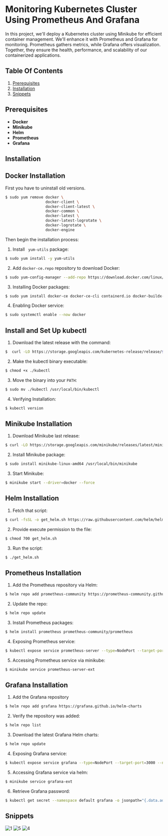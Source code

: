 # Monitoring Kubernetes Cluster Using Prometheus And Grafana

In this project, we'll deploy a Kubernetes cluster using Minikube for efficient container management. We'll enhance it with Prometheus and Grafana for monitoring. Prometheus gathers metrics, while Grafana offers visualization. Together, they ensure the health, performance, and scalability of our containerized applications.

## Table Of Contents

1. [Prerequisites](#prerequisites)
2. [Installation](#installation)
3. [Snippets](#snippets)

## Prerequisites

- **Docker**
- **Minikube**
- **Helm**
- **Prometheus**
- **Grafana**

## Installation

## Docker Installation

First you have to uninstall old versions. 
```bash
$ sudo yum remove docker \
                  docker-client \
                  docker-client-latest \
                  docker-common \
                  docker-latest \
                  docker-latest-logrotate \
                  docker-logrotate \
                  docker-engine
```
Then begin the installation process:

1. Install `` yum-utils`` package:
```bash 
$ sudo yum install -y yum-utils 
```
2. Add ``docker-ce.repo`` repository to download Docker:
```bash 
$ sudo yum-config-manager --add-repo https://download.docker.com/linux/centos/docker-ce.repo 
```
3. Installing Docker packages:
```bash 
$ sudo yum install docker-ce docker-ce-cli containerd.io docker-buildx-plugin docker-compose-plugin 
```
4. Enabling Docker service:
```bash 
$ sudo systemctl enable --now docker
```

## Install and Set Up kubectl

1. Download the latest release with the command:
```bash 
$  curl -LO https://storage.googleapis.com/kubernetes-release/release/$(curl -s https://storage.googleapis.com/kubernetes-release/release/stable.txt)/bin/linux/amd64/kubectl
```
2. Make the kubectl binary executable:
```bash 
$ chmod +x ./kubectl
```
3. Move the binary into your ``PATH``:
```bash 
$ sudo mv ./kubectl /usr/local/bin/kubectl
```
4. Verifying Installation:
```bash 
$ kubectl version
```

## Minikube Installation

1. Download Minikube last release:
```bash 
$ curl -LO https://storage.googleapis.com/minikube/releases/latest/minikube-linux-amd64
```
2. Install Minikube package:
```bash 
$ sudo install minikube-linux-amd64 /usr/local/bin/minikube
```
3. Start Minikube:
```bash 
$ minikube start --driver=docker --force
```

## Helm Installation

1. Fetch that script:
```bash 
$ curl -fsSL -o get_helm.sh https://raw.githubusercontent.com/helm/helm/main/scripts/get-helm-3
```
2. Provide execute permission to the file:
```bash 
$ chmod 700 get_helm.sh
```
3. Run the script:
```bash 
$ ./get_helm.sh
```
## Prometheus Installation

1. Add the Prometheus repository via Helm: 
```bash 
$ helm repo add prometheus-community https://prometheus-community.github.io/helm-charts
```
2. Update the repo:
```bash 
$ helm repo update
```
3.  Install Prometheus packages:
```bash 
$ helm install prometheus prometheus-community/prometheus
```
4. Exposing Prometheus service:
```bash 
$ kubectl expose service prometheus-server --type=NodePort --target-port=9090 --name=prometheus-server-ext
```
5. Accessing Prometheus service via minikube:
```bash 
$ minikube service prometheus-server-ext
```
## Grafana Installation

1. Add the Grafana repository
```bash 
$ helm repo add grafana https://grafana.github.io/helm-charts
```
2. Verify the repository was added:
```bash 
$ helm repo list
```
3.  Download the latest Grafana Helm charts:
```bash 
$ helm repo update
```
4. Exposing Grafana service:
```bash 
$ kubectl expose service grafana --type=NodePort --target-port=3000 --name=grafana-ext
```
5. Accessing Grafana service via helm:
```bash 
$ minikube service grafana-ext
```
6. Retrieve Grafana password:
```bash 
$ kubectl get secret --namespace default grafana -o jsonpath="{.data.admin-password}" | base64 --decode ; echo
```

## Snippets
![1](https://github.com/hazem-fathi98/Monitoring-K8s-Cluster/assets/161210724/12108fd4-46a2-4920-8887-6b5518e8b32e)
![5](https://github.com/hazem-fathi98/Monitoring-K8s-Cluster/assets/161210724/14744606-785b-42cc-8977-f2eea3d88765)
![4](https://github.com/hazem-fathi98/Monitoring-K8s-Cluster/assets/161210724/f26a35ed-2cf8-42e9-b333-de6985dd17da)


